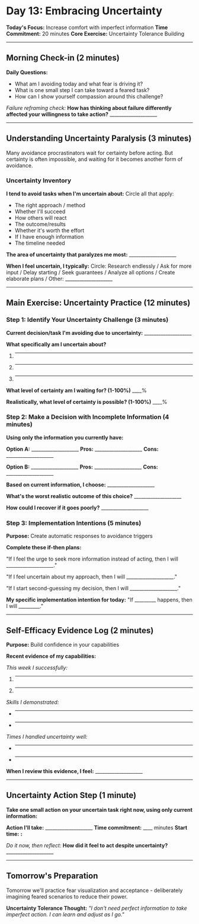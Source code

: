 # Day 13: Embracing Uncertainty

**Today's Focus:** Increase comfort with imperfect information
**Time Commitment:** 20 minutes
**Core Exercise:** Uncertainty Tolerance Building

---

## Morning Check-in (2 minutes)

**Daily Questions:**
- What am I avoiding today and what fear is driving it?
- What is one small step I can take toward a feared task?
- How can I show yourself compassion around this challenge?

*Failure reframing check:*
**How has thinking about failure differently affected your willingness to take action?** ____________________

---

## Understanding Uncertainty Paralysis (3 minutes)

Many avoidance procrastinators wait for certainty before acting. But certainty is often impossible, and waiting for it becomes another form of avoidance.

### Uncertainty Inventory

**I tend to avoid tasks when I'm uncertain about:**
Circle all that apply:
- The right approach / method
- Whether I'll succeed
- How others will react
- The outcome/results
- Whether it's worth the effort
- If I have enough information
- The timeline needed

**The area of uncertainty that paralyzes me most:** ____________________

**When I feel uncertain, I typically:**
Circle: Research endlessly / Ask for more input / Delay starting / Seek guarantees / Analyze all options / Create elaborate plans / Other: ____________________

---

## Main Exercise: Uncertainty Practice (12 minutes)

### Step 1: Identify Your Uncertainty Challenge (3 minutes)

**Current decision/task I'm avoiding due to uncertainty:** ____________________

**What specifically am I uncertain about?**
1. ____________________
2. ____________________
3. ____________________

**What level of certainty am I waiting for? (1-100%)** ____%

**Realistically, what level of certainty is possible? (1-100%)** ____%

### Step 2: Make a Decision with Incomplete Information (4 minutes)

**Using only the information you currently have:**

**Option A:** ____________________
**Pros:** ____________________
**Cons:** ____________________

**Option B:** ____________________
**Pros:** ____________________
**Cons:** ____________________

**Based on current information, I choose:** ____________________

**What's the worst realistic outcome of this choice?** ____________________

**How could I recover if it goes poorly?** ____________________

### Step 3: Implementation Intentions (5 minutes)

**Purpose:** Create automatic responses to avoidance triggers

**Complete these if-then plans:**

"If I feel the urge to seek more information instead of acting, then I will ____________________."

"If I feel uncertain about my approach, then I will ____________________."

"If I start second-guessing my decision, then I will ____________________."

**My specific implementation intention for today:**
"If _________ happens, then I will _________."

---

## Self-Efficacy Evidence Log (2 minutes)

**Purpose:** Build confidence in your capabilities

**Recent evidence of my capabilities:**

*This week I successfully:*
1. ____________________
2. ____________________

*Skills I demonstrated:*
- ____________________
- ____________________

*Times I handled uncertainty well:*
- ____________________
- ____________________

**When I review this evidence, I feel:** ____________________

---

## Uncertainty Action Step (1 minute)

**Take one small action on your uncertain task right now, using only current information:**

**Action I'll take:** ____________________
**Time commitment:** ____ minutes
**Start time:** ____:____

*Do it now, then reflect:*
**How did it feel to act despite uncertainty?** ____________________

---

## Tomorrow's Preparation
Tomorrow we'll practice fear visualization and acceptance - deliberately imagining feared scenarios to reduce their power.

**Uncertainty Tolerance Thought:**
*"I don't need perfect information to take imperfect action. I can learn and adjust as I go."*